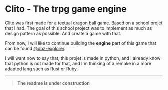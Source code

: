 # Clito - The trpg game engine

Clito was first made for a textual dragon ball game. Based on a school projet that I had.
The goal of this school project was to implement as much as design pattern as possible. And create a game with that.

From now, I will like to continue building the **engine** part of this game that can be found [@dbz-explorer](https://github.com/nak0x/dbz-explorer).

I will want now to say that, this projet is made in python, and I already know that python is not made for that, and I'm thinking of a remake in a more adapted lang such as Rust or Ruby.

---

> **The readme is under construction**